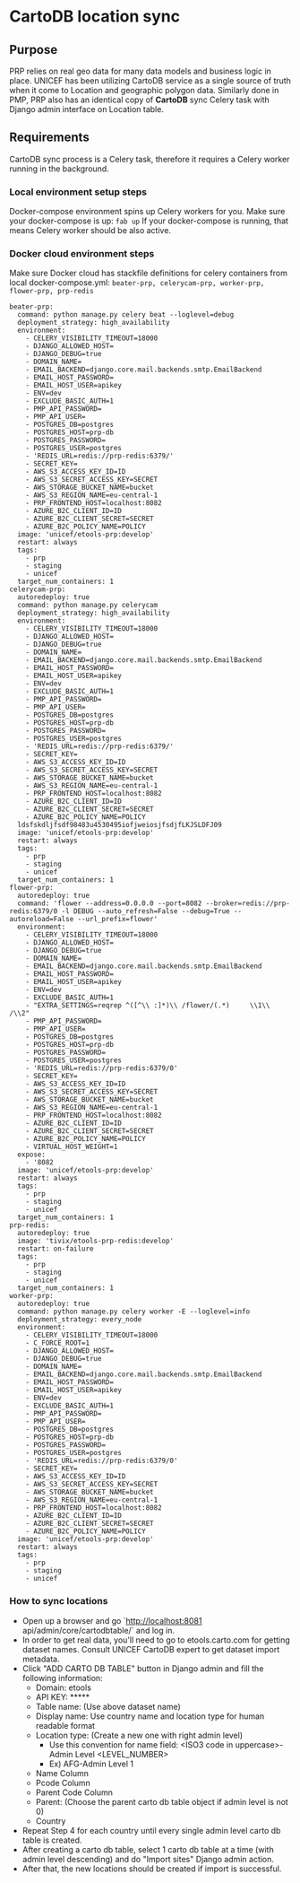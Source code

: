 # CartoDB location sync

## Purpose

PRP relies on real geo data for many data models and business logic in place. UNICEF has been utilizing CartoDB service as a single source of truth when it come to Location and geographic polygon data. Similarly done in PMP, PRP also has an identical copy of **CartoDB** sync Celery task with Django admin interface on Location table.

## Requirements

CartoDB sync process is a Celery task, therefore it requires a Celery worker running in the background.

### Local environment setup steps

Docker-compose environment spins up Celery workers for you. Make sure your docker-compose is up: `fab up` If your docker-compose is running, that means Celery worker should be also active.

### Docker cloud environment steps

Make sure Docker cloud has stackfile definitions for celery containers from local docker-compose.yml: `beater-prp, celerycam-prp, worker-prp, flower-prp, prp-redis`

```text
beater-prp:
  command: python manage.py celery beat --loglevel=debug
  deployment_strategy: high_availability
  environment:
    - CELERY_VISIBILITY_TIMEOUT=18000
    - DJANGO_ALLOWED_HOST=
    - DJANGO_DEBUG=true
    - DOMAIN_NAME=
    - EMAIL_BACKEND=django.core.mail.backends.smtp.EmailBackend
    - EMAIL_HOST_PASSWORD=
    - EMAIL_HOST_USER=apikey
    - ENV=dev
    - EXCLUDE_BASIC_AUTH=1
    - PMP_API_PASSWORD=
    - PMP_API_USER=
    - POSTGRES_DB=postgres
    - POSTGRES_HOST=prp-db
    - POSTGRES_PASSWORD=
    - POSTGRES_USER=postgres
    - 'REDIS_URL=redis://prp-redis:6379/'
    - SECRET_KEY=
    - AWS_S3_ACCESS_KEY_ID=ID
    - AWS_S3_SECRET_ACCESS_KEY=SECRET
    - AWS_STORAGE_BUCKET_NAME=bucket
    - AWS_S3_REGION_NAME=eu-central-1
    - PRP_FRONTEND_HOST=localhost:8082
    - AZURE_B2C_CLIENT_ID=ID
    - AZURE_B2C_CLIENT_SECRET=SECRET
    - AZURE_B2C_POLICY_NAME=POLICY
  image: 'unicef/etools-prp:develop'
  restart: always
  tags:
    - prp
    - staging
    - unicef
  target_num_containers: 1
celerycam-prp:
  autoredeploy: true
  command: python manage.py celerycam
  deployment_strategy: high_availability
  environment:
    - CELERY_VISIBILITY_TIMEOUT=18000
    - DJANGO_ALLOWED_HOST=
    - DJANGO_DEBUG=true
    - DOMAIN_NAME=
    - EMAIL_BACKEND=django.core.mail.backends.smtp.EmailBackend
    - EMAIL_HOST_PASSWORD=
    - EMAIL_HOST_USER=apikey
    - ENV=dev
    - EXCLUDE_BASIC_AUTH=1
    - PMP_API_PASSWORD=
    - PMP_API_USER=
    - POSTGRES_DB=postgres
    - POSTGRES_HOST=prp-db
    - POSTGRES_PASSWORD=
    - POSTGRES_USER=postgres
    - 'REDIS_URL=redis://prp-redis:6379/'
    - SECRET_KEY=
    - AWS_S3_ACCESS_KEY_ID=ID
    - AWS_S3_SECRET_ACCESS_KEY=SECRET
    - AWS_STORAGE_BUCKET_NAME=bucket
    - AWS_S3_REGION_NAME=eu-central-1
    - PRP_FRONTEND_HOST=localhost:8082
    - AZURE_B2C_CLIENT_ID=ID
    - AZURE_B2C_CLIENT_SECRET=SECRET
    - AZURE_B2C_POLICY_NAME=POLICY
  ldsfskdljfsdf98483u4530495iofjweiosjfsdjfLKJSLDFJ09
  image: 'unicef/etools-prp:develop'
  restart: always
  tags:
    - prp
    - staging
    - unicef
  target_num_containers: 1
flower-prp:
  autoredeploy: true
  command: 'flower --address=0.0.0.0 --port=8082 --broker=redis://prp-redis:6379/0 -l DEBUG --auto_refresh=False --debug=True --autoreload=False --url_prefix=flower'
  environment:
    - CELERY_VISIBILITY_TIMEOUT=18000
    - DJANGO_ALLOWED_HOST=
    - DJANGO_DEBUG=true
    - DOMAIN_NAME=
    - EMAIL_BACKEND=django.core.mail.backends.smtp.EmailBackend
    - EMAIL_HOST_PASSWORD=
    - EMAIL_HOST_USER=apikey
    - ENV=dev
    - EXCLUDE_BASIC_AUTH=1
    - "EXTRA_SETTINGS=reqrep ^([^\\ :]*)\\ /flower/(.*)     \\1\\ /\\2"
    - PMP_API_PASSWORD=
    - PMP_API_USER=
    - POSTGRES_DB=postgres
    - POSTGRES_HOST=prp-db
    - POSTGRES_PASSWORD=
    - POSTGRES_USER=postgres
    - 'REDIS_URL=redis://prp-redis:6379/0'
    - SECRET_KEY=
    - AWS_S3_ACCESS_KEY_ID=ID
    - AWS_S3_SECRET_ACCESS_KEY=SECRET
    - AWS_STORAGE_BUCKET_NAME=bucket
    - AWS_S3_REGION_NAME=eu-central-1
    - PRP_FRONTEND_HOST=localhost:8082
    - AZURE_B2C_CLIENT_ID=ID
    - AZURE_B2C_CLIENT_SECRET=SECRET
    - AZURE_B2C_POLICY_NAME=POLICY
    - VIRTUAL_HOST_WEIGHT=1
  expose:
    - '8082 
  image: 'unicef/etools-prp:develop'
  restart: always
  tags:
    - prp
    - staging
    - unicef
  target_num_containers: 1
prp-redis:
  autoredeploy: true
  image: 'tivix/etools-prp-redis:develop'
  restart: on-failure
  tags:
    - prp
    - staging
    - unicef
  target_num_containers: 1
worker-prp:
  autoredeploy: true
  command: python manage.py celery worker -E --loglevel=info
  deployment_strategy: every_node
  environment:
    - CELERY_VISIBILITY_TIMEOUT=18000
    - C_FORCE_ROOT=1
    - DJANGO_ALLOWED_HOST=
    - DJANGO_DEBUG=true
    - DOMAIN_NAME=
    - EMAIL_BACKEND=django.core.mail.backends.smtp.EmailBackend
    - EMAIL_HOST_PASSWORD=
    - EMAIL_HOST_USER=apikey
    - ENV=dev
    - EXCLUDE_BASIC_AUTH=1
    - PMP_API_PASSWORD=
    - PMP_API_USER=
    - POSTGRES_DB=postgres
    - POSTGRES_HOST=prp-db
    - POSTGRES_PASSWORD=
    - POSTGRES_USER=postgres
    - 'REDIS_URL=redis://prp-redis:6379/0'
    - SECRET_KEY=
    - AWS_S3_ACCESS_KEY_ID=ID
    - AWS_S3_SECRET_ACCESS_KEY=SECRET
    - AWS_STORAGE_BUCKET_NAME=bucket
    - AWS_S3_REGION_NAME=eu-central-1
    - PRP_FRONTEND_HOST=localhost:8082
    - AZURE_B2C_CLIENT_ID=ID
    - AZURE_B2C_CLIENT_SECRET=SECRET
    - AZURE_B2C_POLICY_NAME=POLICY
  image: 'unicef/etools-prp:develop'
  restart: always
  tags:
    - prp
    - staging
    - unicef
```

### How to sync locations

* Open up a browser and go \`[http://localhost:8081](http://localhost:8081) api/admin/core/cartodbtable/\` and log in.
* In order to get real data, you'll need to go to etools.carto.com for getting dataset names. Consult UNICEF CartoDB expert to get dataset import metadata.
* Click "ADD CARTO DB TABLE" button in Django admin and fill the following information:
  * Domain: etools
  * API KEY: \*\*\*\*\*
  * Table name: \(Use above dataset name\)
  * Display name: Use country name and location type for human readable format
  * Location type: \(Create a new one with right admin level\)
    * Use this convention for name field: &lt;ISO3 code in uppercase&gt;-Admin Level &lt;LEVEL\_NUMBER&gt;
    * Ex\) AFG-Admin Level 1
  * Name Column
  * Pcode Column
  * Parent Code Column
  * Parent: \(Choose the parent carto db table object if admin level is not 0\)
  * Country
* Repeat Step 4 for each country until every single admin level carto db table is created.
* After creating a carto db table, select 1 carto db table at a time \(with admin level descending\) and do "Import sites" Django admin action.
* After that, the new locations should be created if import is successful.


